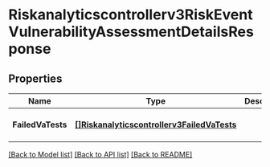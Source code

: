 # Riskanalyticscontrollerv3RiskEventVulnerabilityAssessmentDetailsResponse

## Properties
Name | Type | Description | Notes
------------ | ------------- | ------------- | -------------
**FailedVaTests** | [**[]Riskanalyticscontrollerv3FailedVaTests**](riskanalyticscontrollerv3FailedVATests.md) |  | [optional] [default to null]

[[Back to Model list]](../README.md#documentation-for-models) [[Back to API list]](../README.md#documentation-for-api-endpoints) [[Back to README]](../README.md)

